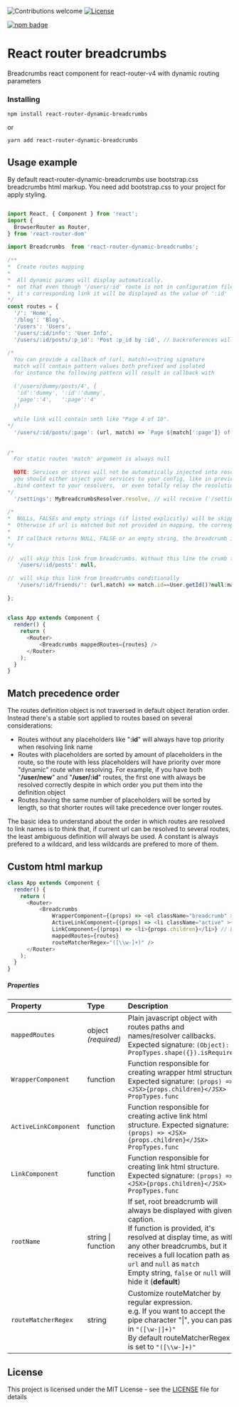 ![Contributions welcome](https://img.shields.io/badge/contributions-welcome-brightgreen.svg)
[![License](https://img.shields.io/badge/license-MIT%20License-brightgreen.svg)](https://opensource.org/licenses/MIT)


[![npm badge][npm-badge-png]][package-url]

[npm-badge-png]: https://nodei.co/npm/react-router-dynamic-breadcrumbs.png?mini=true
[package-url]: https://npmjs.com/package/react-router-dynamic-breadcrumbs

# React router breadcrumbs

Breadcrumbs react component for react-router-v4 with dynamic routing parameters

### Installing

```
npm install react-router-dynamic-breadcrumbs 
```

or

```
yarn add react-router-dynamic-breadcrumbs
```

## Usage example

By default react-router-dynamic-breadcrumbs use bootstrap.css breadcrumbs html markup. You need add bootstrap.css to your project for apply styling.

```javascript

import React, { Component } from 'react';
import {
  BrowserRouter as Router,
} from 'react-router-dom'
     
import Breadcrumbs  from 'react-router-dynamic-breadcrumbs';   
  
/**
*  Create routes mapping
*  
*  All dynamic params will display automatically.
*  not that even though '/users/:id' route is not in configuration file, 
*  it's corresponding link it will be displayed as the value of ':id'
*/
const routes = {
  '/': 'Home',
  '/blog': 'Blog', 
  '/users': 'Users',
  '/users/:id/info': 'User Info',
  '/users/:id/posts/:p_id': 'Post :p_id by :id', // backreferences will be replaced by correspoding parts of url
  
/* 
  You can provide a callback of (url, match)=>string signature
  match will contain pattern values both prefixed and isolated
  for instance the following pattern will result in callback with
   
  ('/users/dummy/posts/4', {
   'id':'dummy', ':id':'dummy', 
   'page':'4',   ':page':'4'
  })
  
  while link will contain smth like "Page 4 of 10".
*/
  '/users/:id/posts/:page': (url, match) => `Page ${match[':page']} of ${Pagination.total()}`,
  
   
/*
  For static routes 'match' argument is always null
  
  NOTE: Services or stores will not be automatically injected into resolver function, 
  you should either inject your services to your config, like in previous example (bad pattern), 
  .bind context to your resolvers,  or even totally relay the resolution to a store-aware service
*/
  '/settings': MyBreadcrumbsResolver.resolve, // will receive ('/settings',null)
  
/*
*  NULLs, FALSEs and empty strings (if listed explicitly) will be skipped from breadcrumb chain. 
*  Otherwise if url is matched but not provided in mapping, the corresponding url part will be displayed as crumb title
*  
*  If callback returns NULL, FALSE or an empty string, the breadcrumb is hidden from chain
*/
    
//  will skip this link from breadcrumbs. Without this line the crumb title for url will be "posts"
   '/users/:id/posts': null, 
   
//  will skip this link from breadcrumbs conditionally
   '/users/:id/friends/': (url,match) => match.id==User.getId()?null:match.id, 
   
};
  
  
class App extends Component {
  render() {
    return (
      <Router>
          <Breadcrumbs mappedRoutes={routes} />
      </Router>
    );
  }
}

```

## Match precedence order

The routes definition object is not traversed in default object iteration order. Instead there's a stable sort applied to routes based on several considerations:
* Routes without any placeholders like "**:id**" will always have top priority when resolving link name
* Routes with placeholders are sorted by amount of placeholders in the route, so the route with less placeholders will have priority over more "dynamic" route when resolving. For example, if you have both "**/user/new**" and "**/user/:id**" routes, the first one with always be resolved correctly despite in which order you put them into the definition object
* Routes having the same number of placeholders will be sorted by length, so that shorter routes will take precedence over longer routes.

The basic idea to understand about the order in which routes are resolved to link names is to think that, if current url can be resolved to several routes, the least ambiguous definition will always be used. A constant is always prefered to a wildcard, and less wildcards are prefered to more of them.


## Custom html markup

``` javascript
class App extends Component {
  render() {
    return (
      <Router>
          <Breadcrumbs 
              WrapperComponent={(props) => <ol className="breadcrumb" >{props.children}</ol>}
              ActiveLinkComponent={(props) => <li className="active" >{props.children}</li>}
              LinkComponent={(props) => <li>{props.children}</li>} // Don't create link tag or <Link />. Component will wrapp props.children with <Link />
              mappedRoutes={routes}
              routeMatcherRegex="([\\w-]+)" />
      </Router>
    );
  }
}

```

##### Properties

| Property | Type | Description
:---|:---|:---
| `mappedRoutes` | object *(required)*| Plain javascript object with routes paths and names/resolver callbacks. Expected signature: `(Object): PropTypes.shape({}).isRequired` |
| `WrapperComponent` | function | Function responsible for creating wrapper html structure. Expected signature: `(props) => <JSX>{props.children}</JSX> PropTypes.func` |
| `ActiveLinkComponent` | function | Function responsible for creating active link html structure. Expected signature: `(props) => <JSX>{props.children}</JSX> PropTypes.func` |
| `LinkComponent` | function | Function responsible for creating link html structure. Expected signature: `(props) => <JSX>{props.children}</JSX> PropTypes.func` |
| `rootName` | string &#124; function | If set, root breadcrumb will always be displayed with given caption.<br/>If function is provided, it's resolved at display time, as with any other breadcrumbs, but it receives a full location path as `url` and `null` as `match`<br/>Empty string, `false` or `null` will hide it  (**default**) |
| `routeMatcherRegex` | string | Customize routeMatcher by regular expression. <br/>e.g. If you want to accept the pipe character "&#124;", you can pass in <code>"([\\w-&#124;]+)"</code> <br/> By default routeMatcherRegex is set to `"([\\w-]+)"`



## License

This project is licensed under the MIT License - see the [LICENSE](LICENSE) file for details

